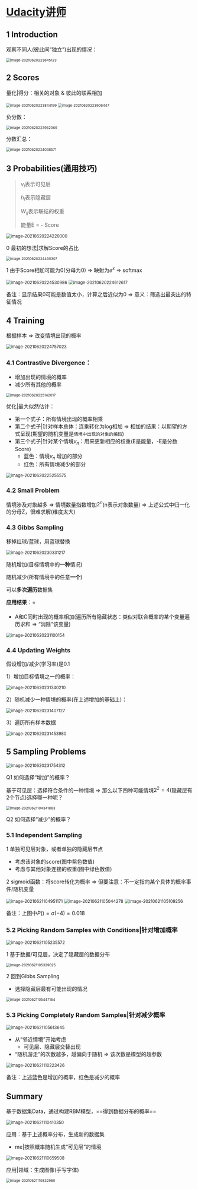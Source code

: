 # [Udacity讲师](https://www.youtube.com/watch?v=Fkw0_aAtwIw&list=RDCMUCgBncpylJ1kiVaPyP-PZauQ&index=10)

## 1 Introduction

观察不同人(彼此间“独立”)出现的情况：

<img src="https://raw.githubusercontent.com/DaiDuncan/PicUploader/main/img3/20210620223645.png" alt="image-20210620223645123" style="zoom:67%;" />

## 2 Scores

量化|得分：相关的对象 & 彼此的联系相加

<img src="https://raw.githubusercontent.com/DaiDuncan/PicUploader/main/img3/20210620223844.png" alt="image-20210620223844199" style="zoom:67%;" />

<img src="https://raw.githubusercontent.com/DaiDuncan/PicUploader/main/img3/20210620223906.png" alt="image-20210620223906447" style="zoom: 67%;" />

负分数：

<img src="https://raw.githubusercontent.com/DaiDuncan/PicUploader/main/img3/20210620223952.png" alt="image-20210620223952069" style="zoom:67%;" />

分数汇总：

<img src="https://raw.githubusercontent.com/DaiDuncan/PicUploader/main/img3/20210620224038.png" alt="image-20210620224038571" style="zoom:67%;" />





## 3 Probabilities(通用技巧)

> $v_i$表示可见层
>
> $h_i$表示隐藏层
>
> $W_{ij}$表示联结的权重
>
> 能量E = - Score

<img src="https://raw.githubusercontent.com/DaiDuncan/PicUploader/main/img3/20210620224220.png" alt="image-20210620224220000" style="zoom:80%;" />

0 最初的想法|求解Score的占比

<img src="https://raw.githubusercontent.com/DaiDuncan/PicUploader/main/img3/20210620224430.png" alt="image-20210620224430307" style="zoom: 67%;" />

1 由于Score相加可能为0(分母为0) => 映射为$e^{x}$ => softmax

<img src="https://raw.githubusercontent.com/DaiDuncan/PicUploader/main/img3/20210620224531.png" alt="image-20210620224530986" style="zoom:80%;" />

<img src="https://raw.githubusercontent.com/DaiDuncan/PicUploader/main/img3/20210620224612.png" alt="image-20210620224612617" style="zoom:80%;" />

备注：显示结果0可能是数值太小，计算之后近似为0 => 意义：筛选出最突出的特征情况

## 4 Training 

根据样本 => 改变情境出现的概率

<img src="https://raw.githubusercontent.com/DaiDuncan/PicUploader/main/img3/20210620224757.png" alt="image-20210620224757023" style="zoom:80%;" />



### 4.1 Contrastive Divergence：

- 增加出现的情境的概率
- 减少所有其他的概率

<img src="https://raw.githubusercontent.com/DaiDuncan/PicUploader/main/img3/20210620225142.png" alt="image-20210620225142017" style="zoom:67%;" />

优化|最大似然估计：

- 第一个式子：所有情境出现的概率相乘
- 第二个式子|针对样本总体：连乘转化为log相加 => 相加的结果：以期望的方式呈现(期望的随机变量是`情境中出现的对象的编码`)
- 第三个式子|针对某个情境$v_n$：用来更新相应的权重(E是能量，-E是分数Score)
  - 蓝色：情境$v_n$ 增加的部分
  - 红色：所有情境减少的部分

<img src="https://raw.githubusercontent.com/DaiDuncan/PicUploader/main/img3/20210620225255.png" alt="image-20210620225255575" style="zoom: 80%;" />



### 4.2 Small Problem

情境涉及对象越多 => 情境数量指数增加$2^n$(n表示对象数量) => 上述公式中归一化的分母Z，很难求解(维度太大)



### 4.3 Gibbs Sampling

移掉红球/蓝球，用蓝球替换

<img src="https://raw.githubusercontent.com/DaiDuncan/PicUploader/main/img3/20210620230331.png" alt="image-20210620230331217" style="zoom:80%;" />

随机增加(目标情境中的**一种**情况)

随机减少(所有情境中的任意**一个**)

可以**多次遍历**数据集

 

**应用结果**：⭐

- A和C同时出现的概率相加(遍历所有隐藏状态：类似对联合概率的某个变量遍历求和 => “消除”该变量)

<img src="https://raw.githubusercontent.com/DaiDuncan/PicUploader/main/img3/20210620231100.png" alt="image-20210620231100154" style="zoom:80%;" />





### 4.4 Updating Weights

假设增加/减少(学习率)是0.1

1）增加目标情境之一的概率：

<img src="https://raw.githubusercontent.com/DaiDuncan/PicUploader/main/img3/20210620231340.png" alt="image-20210620231340210" style="zoom: 80%;" />



2）随机减少一种情境的概率(在上述增加的基础上)：

<img src="https://raw.githubusercontent.com/DaiDuncan/PicUploader/main/img3/20210620231407.png" alt="image-20210620231407127" style="zoom:80%;" />

3）遍历所有样本数据

<img src="https://raw.githubusercontent.com/DaiDuncan/PicUploader/main/img3/20210620231454.png" alt="image-20210620231453980" style="zoom:80%;" />





## 5 Sampling Problems

<img src="https://raw.githubusercontent.com/DaiDuncan/PicUploader/main/img3/20210620231754.png" alt="image-20210620231754312" style="zoom:80%;" />

Q1 如何选择“增加”的概率？

基于可见层：选择符合条件的一种情境 => 那么以下四种可能情境$2^2=4$(隐藏层有2个节点)选择哪一种呢？

<img src="https://raw.githubusercontent.com/DaiDuncan/PicUploader/main/img3/20210621104342.png" alt="image-20210621104341863" style="zoom:67%;" />



Q2 如何选择“减少”的概率？





### 5.1 Independent Sampling

1 单独可见层对象，或者单独的隐藏层节点 

- 考虑该对象的score(图中紫色数值)
- 考虑与其他对象连接的权重(图中绿色数值)

2 sigmoid函数：将score转化为概率 => 但要注意：不一定指向某个具体的概率事件/随机变量

<img src="https://raw.githubusercontent.com/DaiDuncan/PicUploader/main/img3/20210621104951.png" alt="image-20210621104951171" style="zoom:80%;" />

<img src="https://raw.githubusercontent.com/DaiDuncan/PicUploader/main/img3/20210621105044.png" alt="image-20210621105044278" style="zoom:80%;" />



<img src="https://raw.githubusercontent.com/DaiDuncan/PicUploader/main/img3/20210621105109.png" alt="image-20210621105109256" style="zoom:80%;" />

备注：上图中$P()=\sigma(-4)=0.018$



### 5.2 Picking Random Samples with Conditions|针对增加概率

<img src="https://raw.githubusercontent.com/DaiDuncan/PicUploader/main/img3/20210621105235.png" alt="image-20210621105235572" style="zoom:80%;" />

1 基于数据/可见层，决定了隐藏层的数据分布

<img src="https://raw.githubusercontent.com/DaiDuncan/PicUploader/main/img3/20210621105329.png" alt="image-20210621105329025" style="zoom:67%;" />



2 回到Gibbs Sampling

- 选择隐藏层最有可能出现的情况

<img src="https://raw.githubusercontent.com/DaiDuncan/PicUploader/main/img3/20210621105447.png" alt="image-20210621105447164" style="zoom:67%;" />



### 5.3 Picking Completely Random Samples|针对减少概率

<img src="https://raw.githubusercontent.com/DaiDuncan/PicUploader/main/img3/20210621105613.png" alt="image-20210621105613645" style="zoom:80%;" />

- 从“邻近情境”开始考虑
  - 可见层、隐藏层交替出现
- “随机游走”的次数越多，越偏向于随机 => 该次数是模型的超参数

<img src="https://raw.githubusercontent.com/DaiDuncan/PicUploader/main/img3/20210621110223.png" alt="image-20210621110223426" style="zoom:80%;" />

备注：上述蓝色是增加的概率，红色是减少的概率





## Summary

基于数据集Data，通过构建RBM模型，==得到数据分布的概率==

<img src="https://raw.githubusercontent.com/DaiDuncan/PicUploader/main/img3/20210621110410.png" alt="image-20210621110410350" style="zoom:80%;" />

应用：基于上述概率分布，生成新的数据集

- me|按照概率随机生成“可见层”的情境

<img src="https://raw.githubusercontent.com/DaiDuncan/PicUploader/main/img3/20210621110659.png" alt="image-20210621110659508" style="zoom:80%;" />

应用|领域：生成图像(手写字体)

<img src="https://raw.githubusercontent.com/DaiDuncan/PicUploader/main/img3/20210621110833.png" alt="image-20210621110832980" style="zoom: 67%;" />



